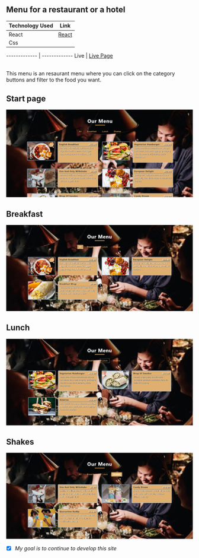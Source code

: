 ## Menu for a restaurant or a hotel

Technology Used  | Link
------------- | -------------
React  | [React](https://reactjs.org/)
Css  | 

------------- | -------------
Live | [Live Page](https://fredrikthunberg.github.io/restaurant-app/)

<br>
This menu is an resaurant menu where you can click on the category <br>
buttons and filter to the food you want.



## Start page
![picture alt](https://github.com/FredrikThunberg/restaurant-app/blob/main/Menu-pics/Menu1.png)

## Breakfast
![picture alt](https://github.com/FredrikThunberg/restaurant-app/blob/main/Menu-pics/menu2.png)

## Lunch
![picture alt](https://github.com/FredrikThunberg/restaurant-app/blob/main/Menu-pics/menu3.png)

## Shakes
![picture alt](https://github.com/FredrikThunberg/restaurant-app/blob/main/Menu-pics/menu4.png)


- [x] *My goal is to continue to develop this site* <br>

